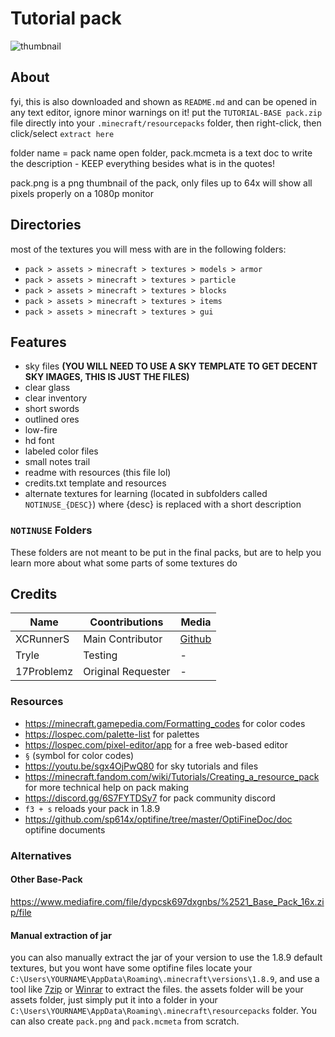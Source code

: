 # Tutorial pack

![thumbnail](https://imgur.com/wl8qXGD.png)

## About

fyi, this is also downloaded and shown as `README.md` and can be opened in any text editor, ignore minor warnings on it!
put the `TUTORIAL-BASE pack.zip` file directly into your `.minecraft/resourcepacks` folder, then right-click, then click/select `extract here`

folder name = pack name
open folder, pack.mcmeta is a text doc to write the description - KEEP everything besides what is in the quotes!

pack.png is a png thumbnail of the pack, only files up to 64x will show all pixels properly on a 1080p monitor

## Directories

most of the textures you will mess with are in the following folders:

- `pack > assets > minecraft > textures > models > armor`
- `pack > assets > minecraft > textures > particle`
- `pack > assets > minecraft > textures > blocks`
- `pack > assets > minecraft > textures > items`
- `pack > assets > minecraft > textures > gui`

## Features

- sky files **(YOU WILL NEED TO USE A SKY TEMPLATE TO GET DECENT SKY IMAGES, THIS IS JUST THE FILES)**
- clear glass
- clear inventory
- short swords
- outlined ores
- low-fire
- hd font
- labeled color files
- small notes trail
- readme with resources (this file lol)
- credits.txt template and resources
- alternate textures for learning (located in subfolders called `NOTINUSE_{DESC}`) where {desc} is replaced with a short description

### `NOTINUSE` Folders

These folders are not meant to be put in the final packs, but are to help you learn more about what some parts of some textures do

## Credits

|Name|Coontributions|Media|
|---|---|---|
|XCRunnerS|Main Contributor| [Github](https://github.com/XCRunnerS "XCRunner's github")|
|Tryle|Testing|-|
|17Problemz|Original Requester|-|

### Resources

- <https://minecraft.gamepedia.com/Formatting_codes> for color codes
- <https://lospec.com/palette-list> for palettes
- <https://lospec.com/pixel-editor/app> for a free web-based editor
- `§` (symbol for color codes)
- <https://youtu.be/sgx4OjPwQ80> for sky tutorials and files
- <https://minecraft.fandom.com/wiki/Tutorials/Creating_a_resource_pack> for more technical help on pack making
- <https://discord.gg/6S7FYTDSy7> for pack community discord
- `f3 + s` reloads your pack in 1.8.9
- <https://github.com/sp614x/optifine/tree/master/OptiFineDoc/doc> optifine documents

### Alternatives

#### Other Base-Pack

<https://www.mediafire.com/file/dypcsk697dxgnbs/%2521_Base_Pack_16x.zip/file>

#### Manual extraction of jar

you can also manually extract the jar of your version to use the 1.8.9 default textures, but you wont have some optifine files
locate your `C:\Users\YOURNAME\AppData\Roaming\.minecraft\versions\1.8.9`, and use a tool like [7zip](https://www.7-zip.org/) or [Winrar](https://www.rarlab.com/download.htm) to extract the files. the assets folder will be your assets folder, just simply put it into a folder in your `C:\Users\YOURNAME\AppData\Roaming\.minecraft\resourcepacks` folder. You can also create `pack.png` and `pack.mcmeta` from scratch.
